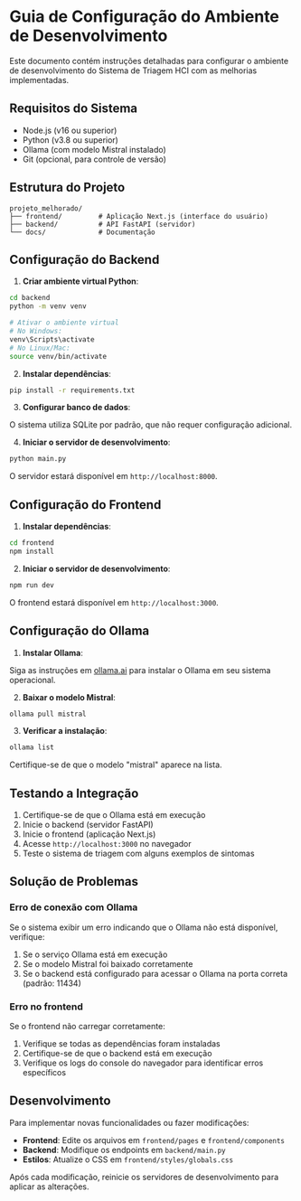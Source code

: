 # Guia de Configuração do Ambiente de Desenvolvimento

Este documento contém instruções detalhadas para configurar o ambiente de desenvolvimento do Sistema de Triagem HCI com as melhorias implementadas.

## Requisitos do Sistema

- Node.js (v16 ou superior)
- Python (v3.8 ou superior)
- Ollama (com modelo Mistral instalado)
- Git (opcional, para controle de versão)

## Estrutura do Projeto

```
projeto_melhorado/
├── frontend/         # Aplicação Next.js (interface do usuário)
├── backend/          # API FastAPI (servidor)
└── docs/             # Documentação
```

## Configuração do Backend

1. **Criar ambiente virtual Python**:

```bash
cd backend
python -m venv venv

# Ativar o ambiente virtual
# No Windows:
venv\Scripts\activate
# No Linux/Mac:
source venv/bin/activate
```

2. **Instalar dependências**:

```bash
pip install -r requirements.txt
```

3. **Configurar banco de dados**:

O sistema utiliza SQLite por padrão, que não requer configuração adicional.

4. **Iniciar o servidor de desenvolvimento**:

```bash
python main.py
```

O servidor estará disponível em `http://localhost:8000`.

## Configuração do Frontend

1. **Instalar dependências**:

```bash
cd frontend
npm install
```

2. **Iniciar o servidor de desenvolvimento**:

```bash
npm run dev
```

O frontend estará disponível em `http://localhost:3000`.

## Configuração do Ollama

1. **Instalar Ollama**:

Siga as instruções em [ollama.ai](https://ollama.ai) para instalar o Ollama em seu sistema operacional.

2. **Baixar o modelo Mistral**:

```bash
ollama pull mistral
```

3. **Verificar a instalação**:

```bash
ollama list
```

Certifique-se de que o modelo "mistral" aparece na lista.

## Testando a Integração

1. Certifique-se de que o Ollama está em execução
2. Inicie o backend (servidor FastAPI)
3. Inicie o frontend (aplicação Next.js)
4. Acesse `http://localhost:3000` no navegador
5. Teste o sistema de triagem com alguns exemplos de sintomas

## Solução de Problemas

### Erro de conexão com Ollama

Se o sistema exibir um erro indicando que o Ollama não está disponível, verifique:

1. Se o serviço Ollama está em execução
2. Se o modelo Mistral foi baixado corretamente
3. Se o backend está configurado para acessar o Ollama na porta correta (padrão: 11434)

### Erro no frontend

Se o frontend não carregar corretamente:

1. Verifique se todas as dependências foram instaladas
2. Certifique-se de que o backend está em execução
3. Verifique os logs do console do navegador para identificar erros específicos

## Desenvolvimento

Para implementar novas funcionalidades ou fazer modificações:

- **Frontend**: Edite os arquivos em `frontend/pages` e `frontend/components`
- **Backend**: Modifique os endpoints em `backend/main.py`
- **Estilos**: Atualize o CSS em `frontend/styles/globals.css`

Após cada modificação, reinicie os servidores de desenvolvimento para aplicar as alterações.
